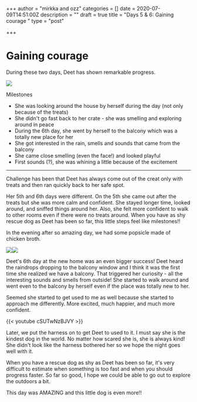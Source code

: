 +++
author = "mirkka and ozz"
categories = []
date = 2020-07-09T14:51:00Z
description = ""
draft = true
title = "Days 5 & 6: Gaining courage "
type = "post"

+++
# Gaining courage

During these two days, Deet has shown remarkable progress.

![](/images/20200709_194320.jpg)

Milestones

* She was looking around the house by herself during the day (not only because of the treats)
* She didn't go fast back to her crate - she was smelling and exploring around in peace
* During the 6th day, she went by herself to the balcony which was a totally new place for her
* She got interested in the rain, smells and sounds that came from the balcony
* She came close smelling (even the face!) and looked playful
* First sounds (?), she was whining a little because of the excitement

***

Challenge has been that Deet has always come out of the creat only with treats and then ran quickly back to her safe spot.

Her 5th and 6th days were different. On the 5th she came out after the treats but she was more calm and confident. She stayed longer time, looked around, and sniffed things around her. Also, she felt more confident to walk to other rooms even if there were no treats around. When you have as shy rescue dog as Deet has been so far, this little steps feel like milestones!!

In the evening after so amazing day, we had some popsicle made of chicken broth.

![](/images/20200708_201108.jpg)![](/images/20200708_200317.jpg)

Deet's 6th day at the new home was an even bigger success! Deet heard the raindrops dropping to the balcony window and I think it was the first time she realized we have a balcony. That triggered her curiosity - all the interesting sounds and smells from outside! She started to walk around and went even to the balcony by herself even if the place was totally new to her.

Seemed she started to get used to me as well because she started to approach me differently. More excited, much happier, and much more confident.

{{< youtube cSUTwNzBJVY >}}

Later, we put the harness on to get Deet to used to it. I must say she is the kindest dog in the world. No matter how scared she is, she is always kind! She didn't look like the harness bothered her so we hope the night goes well with it. 

When you have a rescue dog as shy as Deet has been so far, it's very difficult to estimate when something is too fast and when you should progress faster. So far so good, I hope we could be able to go out to explore the outdoors a bit. 

This day was AMAZING and this little dog is even more!!